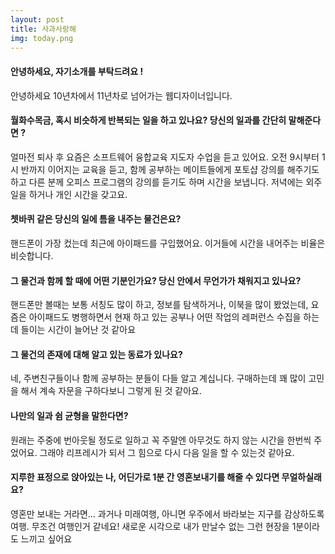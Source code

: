 ```yaml
---
layout: post
title: 사과사랑해
img: today.png 
---
```



#### 안녕하세요, 자기소개를 부탁드려요 !

안녕하세요 10년차에서 11년차로 넘어가는 웹디자이너입니다.

#### 월화수목금, 혹시 비슷하게 반복되는 일을 하고 있나요? 당신의 일과를 간단히 말해준다면 ?

얼마전 퇴사 후 요즘은 소프트웨어 융합교육 지도자 수업을 듣고 있어요. 오전 9시부터 1시 반까지 이어지는 교육을 듣고,
함께 공부하는 메이트들에게 포토샵 강의를 해주기도 하고 다른 분께 오피스 프로그램의 강의를 듣기도 하며 시간을 보냅니다. 저녁에는 외주 일을 하거나 개인 시간을 갖고요. 


#### 쳇바퀴 같은 당신의 일에 틈을 내주는 물건은요?

핸드폰이 가장 컸는데 최근에 아이패드를 구입했어요. 이거들에 시간을 내어주는 비율은 비슷합니다.

#### 그 물건과 함께 할 때에 어떤 기분인가요? 당신 안에서 무언가가 채워지고 있나요?

핸드폰만 볼때는 보통 서칭도 많이 하고, 정보를 탐색하거나, 이북을 많이 봤었는데, 요즘은 아이패드도 병행하면서 현재 하고 있는 공부나 어떤 작업의 레퍼런스 수집을 하는데 들이는 시간이 늘어난 것 같아요

#### 그 물건의 존재에 대해 알고 있는 동료가 있나요?

네, 주변친구들이나 함께 공부하는 분들이 다들 알고 계십니다. 구매하는데 꽤 많이 고민을 해서 계속 자문을 구하다보니 그렇게 된 것 같아요.

#### 나만의 일과 쉼 균형을 말한다면?

원래는 주중에 번아웃될 정도로 일하고 꼭 주말엔 아무것도 하지 않는 시간을 한번씩 주었어요. 그래야 리프레시가 되서 그 힘으로 다시 다음 일을 할 수 있는것 같아요.

#### 지루한 표정으로 앉아있는 나, 어딘가로 1분 간 영혼보내기를 해줄 수 있다면 무얼하실래요?

영혼만 보내는 거라면... 과거나 미래여행, 아니면 우주에서 바라보는 지구를 감상하도록 여행. 무조건 여행인거 같네요! 새로운 시각으로 내가 만날수 없는 그런 현장을 1분이라도 느끼고 싶어요
